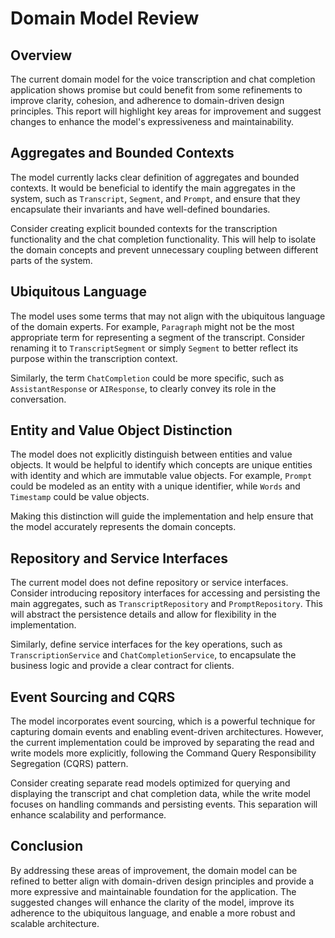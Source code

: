 # Domain Model Review

## Overview

The current domain model for the voice transcription and chat completion application shows promise but could benefit from some refinements to improve clarity, cohesion, and adherence to domain-driven design principles. This report will highlight key areas for improvement and suggest changes to enhance the model's expressiveness and maintainability.

## Aggregates and Bounded Contexts

The model currently lacks clear definition of aggregates and bounded contexts. It would be beneficial to identify the main aggregates in the system, such as `Transcript`, `Segment`, and `Prompt`, and ensure that they encapsulate their invariants and have well-defined boundaries.

Consider creating explicit bounded contexts for the transcription functionality and the chat completion functionality. This will help to isolate the domain concepts and prevent unnecessary coupling between different parts of the system.

## Ubiquitous Language

The model uses some terms that may not align with the ubiquitous language of the domain experts. For example, `Paragraph` might not be the most appropriate term for representing a segment of the transcript. Consider renaming it to `TranscriptSegment` or simply `Segment` to better reflect its purpose within the transcription context.

Similarly, the term `ChatCompletion` could be more specific, such as `AssistantResponse` or `AIResponse`, to clearly convey its role in the conversation.

## Entity and Value Object Distinction

The model does not explicitly distinguish between entities and value objects. It would be helpful to identify which concepts are unique entities with identity and which are immutable value objects. For example, `Prompt` could be modeled as an entity with a unique identifier, while `Words` and `Timestamp` could be value objects.

Making this distinction will guide the implementation and help ensure that the model accurately represents the domain concepts.

## Repository and Service Interfaces

The current model does not define repository or service interfaces. Consider introducing repository interfaces for accessing and persisting the main aggregates, such as `TranscriptRepository` and `PromptRepository`. This will abstract the persistence details and allow for flexibility in the implementation.

Similarly, define service interfaces for the key operations, such as `TranscriptionService` and `ChatCompletionService`, to encapsulate the business logic and provide a clear contract for clients.

## Event Sourcing and CQRS

The model incorporates event sourcing, which is a powerful technique for capturing domain events and enabling event-driven architectures. However, the current implementation could be improved by separating the read and write models more explicitly, following the Command Query Responsibility Segregation (CQRS) pattern.

Consider creating separate read models optimized for querying and displaying the transcript and chat completion data, while the write model focuses on handling commands and persisting events. This separation will enhance scalability and performance.

## Conclusion

By addressing these areas of improvement, the domain model can be refined to better align with domain-driven design principles and provide a more expressive and maintainable foundation for the application. The suggested changes will enhance the clarity of the model, improve its adherence to the ubiquitous language, and enable a more robust and scalable architecture.
